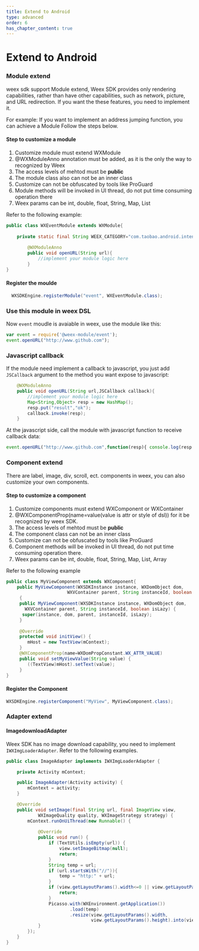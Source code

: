 ```yaml
---
title: Extend to Android
type: advanced
order: 6
has_chapter_content: true
---
```


# Extend to Android
 
### Module extend
weex sdk support Module extend,
Weex SDK provides only rendering capabilities, rather than have other capabilities, such as network, picture, and URL redirection. If you want the these features, you need to implement it.  

For example: If you want to implement an address jumping function, you can achieve a Module Follow the steps below. 

#### Step to customize a module 

1. Customize module must extend WXModule  
2. @WXModuleAnno annotation must be added, as it is the only the way to recognized by Weex  
3. The access levels of mehtod must be **public**  
4. The module class also can not be an inner class  
5. Customize can not be obfuscated by tools like ProGuard
6. Module methods will be invoked in UI thread, do not put time consuming operation there
7. Weex params can be int, double, float, String, Map, List

Refer to the following example: 

```java
public class WXEventModule extends WXModule{
	
	private static final String WEEX_CATEGORY="com.taobao.android.intent.category.WEEX";
	
		@WXModuleAnno
		public void openURL(String url){
			//implement your module logic here
		}
}

```

#### Register the moulde

```java
  WXSDKEngine.registerModule("event", WXEventModule.class);
```

### Use this module in weex DSL   
Now `event` moudle is avaiable in weex, use the module like this:   

```javascript
var event = require('@weex-module/event');
event.openURL("http://www.github.com");
```

### Javascript callback

If the module need implement a callback to javascript, you just add `JSCallback` argument to the method you want expose to javascript:   

```java
	@WXModuleAnno
	public void openURL(String url,JSCallback callback){
		//implement your module logic here
		Map<String,Object> resp = new HashMap();
		resp.put("result","ok");
		callback.invoke(resp);
	}
```

At the javascript side, call the module with javascript function to receive callback data:   

```javascript
event.openURL("http://www.github.com",function(resp){ console.log(resp.result); });
```

### Component extend

There are label, image, div, scroll, ect. components in weex, you can also customize your own components.  

#### Step to customize a component

1. Customize components must extend WXComponent or WXContainer  
2. @WXComponentProp(name=value(value is attr or style of dsl)) for it be recognized by weex SDK.
3. The access levels of mehtod must be **public**
4. The component class can not be an inner class  
5. Customize can not be obfuscated by tools like ProGuard  
6. Component methods will be invoked in UI thread, do not put time consuming operation there.  
7. Weex params can be int, double, float, String, Map, List, Array


Refer to the following example 

```java
public class MyViewComponent extends WXComponent{ 
	public MyViewComponent(WXSDKInstance instance, WXDomObject dom,
	                   WXVContainer parent, String instanceId, boolean isLazy) 
	 { 
	 public MyViewComponent(WXSDKInstance instance, WXDomObject dom,
	   WXVContainer parent, String instanceId, boolean isLazy) {
	  super(instance, dom, parent, instanceId, isLazy);
	 }
	 
	 @Override
	 protected void initView() {
	    mHost = new TextView(mContext);
	 }
	 @WXComponentProp(name=WXDomPropConstant.WX_ATTR_VALUE)
	 public void setMyViewValue(String value) {
	    ((TextView)mHost).setText(value);
	 }
}
```
 
#### Register the Component


```java 
WXSDKEngine.registerComponent("MyView", MyViewComponent.class);
```

### Adapter extend

#### ImagedownloadAdapter

Weex SDK has no image download capability, you need to implement `IWXImgLoaderAdapter`. Refer to the following examples.

```java
public class ImageAdapter implements IWXImgLoaderAdapter {

	private Activity mContext;

	public ImageAdapter(Activity activity) {
		mContext = activity;
	}

	@Override
	public void setImage(final String url, final ImageView view,
			WXImageQuality quality, WXImageStrategy strategy) {
		mContext.runOnUiThread(new Runnable() {
			
			@Override
			public void run() {
				if (TextUtils.isEmpty(url)) {
					view.setImageBitmap(null);
					return;
				}
				String temp = url;
				if (url.startsWith("//")){
					temp = "http:" + url;
				}
				if (view.getLayoutParams().width<=0 || view.getLayoutParams().height<=0) {
					return;
				}
				Picasso.with(WXEnvironment.getApplication())
						.load(temp)
						.resize(view.getLayoutParams().width,
								view.getLayoutParams().height).into(view);
			}
		});
	}
}
```
